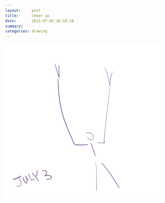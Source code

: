 ```yaml
---
layout:     post
title:      cheer up
date:       2015-07-03 16:59:18
summary:    
categories: drawing
---
```

![cheer up](/images/blog/cheer-up.png "V^V")